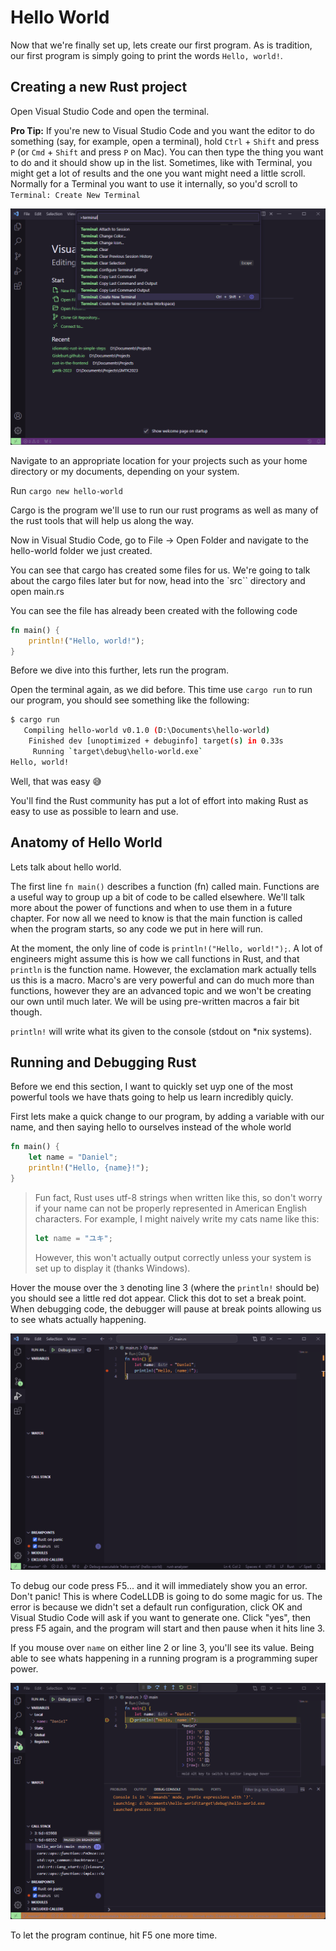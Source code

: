 Hello World
===========

Now that we're finally set up, lets create our first program. As is tradition, our first program is simply going to
print the words `Hello, world!`.

Creating a new Rust project
---------------------------

Open Visual Studio Code and open the terminal.

**Pro Tip:** If you're new to Visual Studio Code and you want the editor to do something (say, for example, open a
terminal), hold `Ctrl` + `Shift` and press `P` (or `Cmd` + `Shift` and press `P` on Mac). You can then type the thing
you want to do and it should show up in the list. Sometimes, like with Terminal, you might get a lot of results and
the one you want might need a little scroll. Normally for a Terminal you want to use it internally, so you'd scroll to
`Terminal: Create New Terminal`

![Open the terminal](./images/vscode-any-command-terminal.png)

Navigate to an appropriate location for your projects such as your home directory or my documents, depending on your
system.

Run `cargo new hello-world`

Cargo is the program we'll use to run our rust programs as well as many of the rust tools that will help us along the
way.

Now in Visual Studio Code, go to File -> Open Folder and navigate to the hello-world folder we just created.

You can see that cargo has created some files for us. We're going to talk about the cargo files later but for now,
head into the `src`` directory and open main.rs

You can see the file has already been created with the following code

```rust
fn main() {
    println!("Hello, world!");
}
```

Before we dive into this further, lets run the program.

Open the terminal again, as we did before. This time use `cargo run` to run our program, you should see something like
the following:

```sh
$ cargo run
   Compiling hello-world v0.1.0 (D:\Documents\hello-world)
    Finished dev [unoptimized + debuginfo] target(s) in 0.33s
     Running `target\debug\hello-world.exe`
Hello, world!
```

Well, that was easy 😅

You'll find the Rust community has put a lot of effort into making Rust as easy to use as possible to learn and use.

Anatomy of Hello World
----------------------

Lets talk about hello world.

The first line `fn main()` describes a function (fn) called main. Functions are a useful way to group up a bit of code
to be called elsewhere. We'll talk more about the power of functions and when to use them in a future chapter. For now
all we need to know is that the main function is called when the program starts, so any code we put in here will run.

At the moment, the only line of code is `println!("Hello, world!");`. A lot of engineers might assume this is how we
call functions in Rust, and that `println` is the function name. However, the exclamation mark actually tells us this
is a macro. Macro's are very powerful and can do much more than functions, however they are an advanced topic and we
won't be creating our own until much later. We will be using pre-written macros a fair bit though.

`println!` will write what its given to the console (stdout on *nix systems).

Running and Debugging Rust
--------------------------

Before we end this section, I want to quickly set uyp one of the most powerful tools we have thats going to help us
learn incredibly quicly.

First lets make a quick change to our program, by adding a variable with our name, and then saying hello to ourselves
instead of the whole world

```rust
fn main() {
    let name = "Daniel";
    println!("Hello, {name}!");
}
```

> Fun fact, Rust uses utf-8 strings when written like this, so don't worry if your name can not be properly represented in
> American English characters. For example, I might naively write my cats name like this:
>
> ```rust
> let name = "ユキ";
> ```
>
> However, this won't actually output correctly unless your system is set up to display it (thanks Windows).

Hover the mouse over the `3` denoting line 3 (where the `println!` should be) you should see a little red dot  appear.
Click this dot to set a break point. When debugging code, the debugger will pause at break points allowing us to see
whats actually happening.

![Breakpoints](./images/vscode-breakpoint.png)

To debug our code press F5... and it will immediately show you an error. Don't panic! This is where CodeLLDB is going
to do some magic for us. The error is because we didn't set a default run configuration, click OK and Visual Studio Code
will ask if you want to generate one. Click "yes", then press F5 again, and the program will start and then pause when
it hits line 3.

If you mouse over `name` on either line 2 or line 3, you'll see its value. Being able to see whats happening in a
running program is a programming super power.

![Breakpoints](./images/vscode-debug.png)

To let the program continue, hit F5 one more time.
